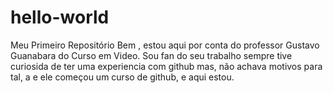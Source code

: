 # hello-world
Meu Primeiro Repositório
Bem , estou aqui por conta  do  professor Gustavo Guanabara  do Curso em Video. Sou fan  do seu trabalho sempre tive curiosida de ter uma experiencia com github mas, não achava motivos para tal, a  e  ele começou um curso de github, e aqui estou.
